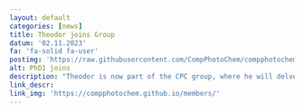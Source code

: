 ```yaml
---
layout: default
categories: [news]
title: Theodor joins Group
datum: '02.11.2023'
fa: 'fa-solid fa-user'
postimg: 'https://raw.githubusercontent.com/CompPhotoChem/compphotochem.github.io/main/img/members/theodor_roehrkasten.png'
alt: PhD1 joins
description: "Theodor is now part of the CPC group, where he will delve into the fascinating field of excited state properties, starting from a precursor and moving towards understanding 2D materials. 🧱🌟💡 #NewPhD #ComputationalMaterialsScience"
link_descr: 
link_img: 'https://compphotochem.github.io/members/'
---
```


